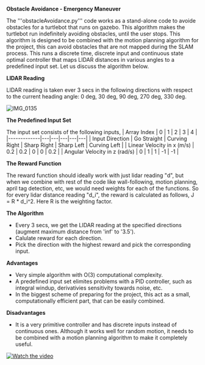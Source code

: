 **Obstacle Avoidance - Emergency Maneuver**

The '''obstacleAvoidance.py''' code works as a stand-alone code to avoide obstacles for a turtlebot that runs on gazebo. This algorithm makes the turtlebot run indefinitely avoiding obstacles, until the user stops. This algorithm is designed to be combined with the motion planning algorithm for the project, this can avoid obstacles that are not mapped during the SLAM process. This runs a discrete time, discrete input and continuous state optimal controller that maps LIDAR distances in various angles to a predefined input set. Let us discuss the algorithm below.

**LIDAR Reading**

LIDAR reading is taken ever 3 secs in the following directions with respect to the current heading angle: 0 deg, 30 deg, 90 deg, 270 deg, 330 deg.

![IMG_0135](https://github.com/JohirSuresh22/aue8230_sp24_team3/assets/158509706/405bf748-b28b-436e-8c85-df1831d7a684)

**The Predefined Input Set**

The input set consists of the following inputs,
| Array Index | 0 | 1 | 2 | 3 | 4 |
|-------------|---|---|---|---|---|
| Input Direction | Go Straight | Curving Right | Sharp Right | Sharp Left | Curving Left |
| Linear Velocity in x (m/s) | 0.2 | 0.2 | 0 | 0 | 0.2 |
| Angular Velocity in z (rad/s) | 0 | 1 | 1 | -1 | -1 |

**The Reward Function**

The reward function should ideally work with just lidar reading "d", but when we combine with rest of the code like wall-following, motion planning, april tag detection, etc, we would need weights for each of the functions. So for every lidar distance reading "d_i", the reward is calculated as follows,
J = R * d_i^2.
Here R is the weighting factor.

**The Algorithm**
- Every 3 secs, we get the LIDAR reading at the specified directions (augment maximum distance from 'inf' to '3.5').
- Calulate reward for each direction.
- Pick the direction with the highest reward and pick the corresponding input.

**Advantages**
- Very simple algorithm with O(3) computational complexity.
- A predefined input set elimites problems with a PID controller, such as integral windup, derivativies sensitivity towards noise, etc.
- In the biggest scheme of preparing for the project, this act as a small, computationally efficient part, that can be easily combined.
  
**Disadvantages**
- It is a very primitive controller and has discrete inputs instead of continuous ones. Although it works well for random motion, it needs to be combined with a motion planning algorithm to make it completely useful.

[![Watch the video](https://i.stack.imgur.com/Vp2cE.png)]([https://youtu.be/vt5fpE0bzSY](https://github.com/JohirSuresh22/aue8230_sp24_team3/blob/main/videos/Assignment5b_obstacleAvoidance/ObstacleAvoidance.mp4)https://github.com/JohirSuresh22/aue8230_sp24_team3/blob/main/videos/Assignment5b_obstacleAvoidance/ObstacleAvoidance.mp4)

